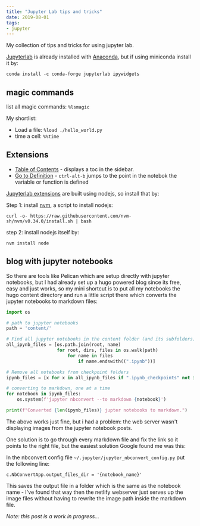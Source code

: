 ```yaml
---
title: "Jupyter Lab tips and tricks"
date: 2019-08-01
tags:
- jupyter
---
```


My collection of tips and tricks for using jupyter lab.

[Jupyterlab](https://jupyterlab.readthedocs.io/en/stable/) is already installed with [Anaconda](https://www.anaconda.com/distribution/), but if using miniconda install it by:

`conda install -c conda-forge jupyterlab ipywidgets`

## magic commands

list all magic commands: `%lsmagic`

My shortlist:

- Load a file: `%load ./hello_world.py`
- time a cell: `%%time`

## Extensions

- [Table of Contents](https://github.com/jupyterlab/jupyterlab-toc) - displays a toc in the sidebar.
- [Go to Definition](https://github.com/krassowski/jupyterlab-go-to-definition) - `ctrl-alt-b` jumps to the point in the notebok the variable or function is defined

[Jupyterlab extensions](https://www.npmjs.com/search?q=keywords:jupyterlab-extension) are built using nodejs, so install that by:

Step 1: install [nvm](https://github.com/nvm-sh/nvm#install--update-script), a script to install nodejs:

`curl -o- https://raw.githubusercontent.com/nvm-sh/nvm/v0.34.0/install.sh | bash`

step 2: install nodejs itself by:

`nvm install node`

## blog with jupyter notebooks

So there are tools like Pelican which are setup directly with jupyter notebooks, but I had already set up a hugo powered blog since its free, easy and just works, so my mini shortcut is to put all my notebooks the hugo content directory and run a little script there which converts the jupyter notebooks to markdown files:

```python
import os

# path to jupyter notebooks 
path = 'content/'

# Find all jupyter notebooks in the content folder (and its subfolders)
all_ipynb_files = [os.path.join(root, name)
                   for root, dirs, files in os.walk(path)
                       for name in files
                           if name.endswith((".ipynb"))]

# Remove all notebooks from checkpoint folders
ipynb_files = [x for x in all_ipynb_files if ".ipynb_checkpoints" not in x]

# converting to markdown, one at a time
for notebook in ipynb_files:
    os.system(f'jupyter nbconvert --to markdown {notebook}')

print(f"Converted {len(ipynb_files)} jupter notebooks to markdown.")
```

The above works just fine, but i had a problem: the web server wasn't displaying images from the jupyter notebook posts.

One solution is to go through every markdown file and fix the link so it points to the right file, but the easiest solution Google found me was this:

In the nbconvert config file `~/.jupyter/jupyter_nbconvert_config.py` put the following line:

`c.NbConvertApp.output_files_dir = '{notebook_name}'`

This saves the output file in a folder which is the same as the notebook name - I've found that way then the netlify webserver just serves up the image files without having to rewrite the image path inside the markdown file.


_Note: this post is a work in progress..._